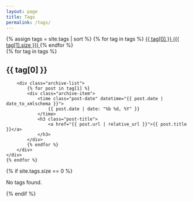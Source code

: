 ```yaml
---
layout: page
title: Tags
permalink: /tags/
---
```


<div class="tags-cloud">
    {% assign tags = site.tags | sort %}
    {% for tag in tags %}
    <a href="#{{ tag[0] | slugify }}" class="tag">
        {{ tag[0] }}
        <span class="count">({{ tag[1].size }})</span>
    </a>
    {% endfor %}
</div>

<div class="tags-list">
    {% for tag in tags %}
    <div class="tag-section">
        <h2 id="{{ tag[0] | slugify }}">{{ tag[0] }}</h2>
        
        <div class="archive-list">
            {% for post in tag[1] %}
            <div class="archive-item">
                <time class="post-date" datetime="{{ post.date | date_to_xmlschema }}">
                    {{ post.date | date: "%b %d, %Y" }}
                </time>
                <h3 class="post-title">
                    <a href="{{ post.url | relative_url }}">{{ post.title }}</a>
                </h3>
            </div>
            {% endfor %}
        </div>
    </div>
    {% endfor %}
</div>

{% if site.tags.size == 0 %}
<div class="no-posts">
    <p>No tags found.</p>
</div>
{% endif %}